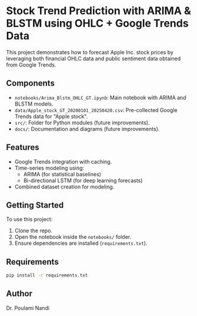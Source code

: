 # Stock Trend Prediction with ARIMA & BLSTM using OHLC + Google Trends Data

This project demonstrates how to forecast Apple Inc. stock prices by leveraging both financial OHLC data and public sentiment data obtained from Google Trends.

## Components

- `notebooks/Arima_Blstm_OHLC_GT.ipynb`: Main notebook with ARIMA and BLSTM models.
- `data/Apple_stock_GT_20200101_20250420.csv`: Pre-collected Google Trends data for "Apple stock".
- `src/`: Folder for Python modules (future improvements).
- `docs/`: Documentation and diagrams (future improvements).

## Features

- Google Trends integration with caching.
- Time-series modeling using:
  - ARIMA (for statistical baselines)
  - Bi-directional LSTM (for deep learning forecasts)
- Combined dataset creation for modeling.

## Getting Started

To use this project:
1. Clone the repo.
2. Open the notebook inside the `notebooks/` folder.
3. Ensure dependencies are installed (`requirements.txt`).

## Requirements

```bash
pip install -r requirements.txt
```

## Author

Dr. Poulami Nandi
